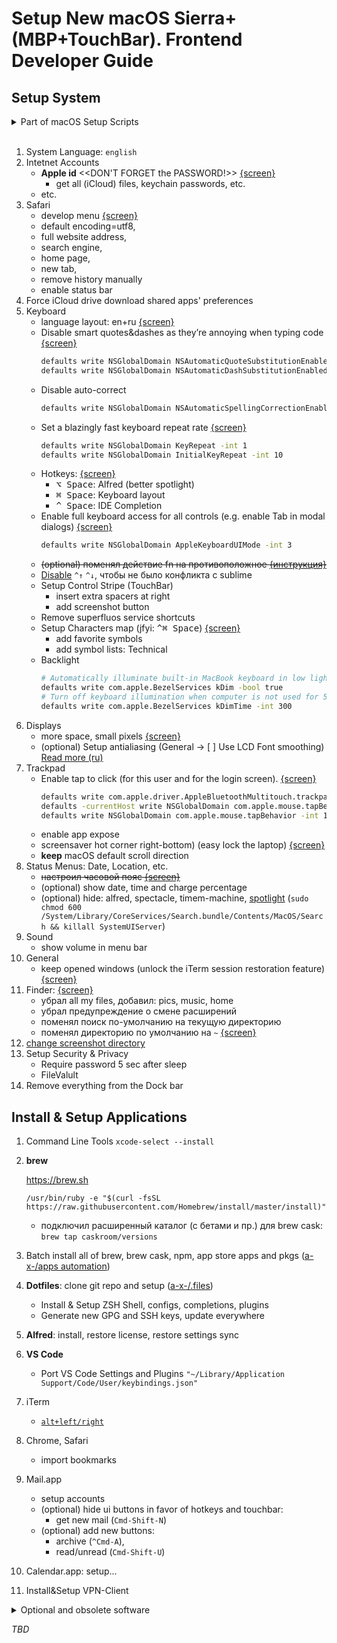 # Setup New macOS Sierra+ (MBP+TouchBar). Frontend Developer Guide

## Setup System

<details><summary>Part of macOS Setup Scripts</summary>

```sh
# Save screenshots to the desktop
defaults write com.apple.screencapture location -string "${HOME}/Desktop"

# Save screenshots in PNG format (other options: BMP, GIF, JPG, PDF, TIFF)
defaults write com.apple.screencapture type -string "png"

# Hide all desktop icons because who need 'em'
defaults write com.apple.finder CreateDesktop -bool false

# Disable shadow in screenshots
defaults write com.apple.screencapture disable-shadow -bool true

# Enable subpixel font rendering on non-Apple LCDs
defaults write NSGlobalDomain AppleFontSmoothing -int 2

# Finder: show all filename extensions
defaults write NSGlobalDomain AppleShowAllExtensions -bool true

# Finder: show status bar
defaults write com.apple.finder ShowStatusBar -bool true

# Finder: show path bar
defaults write com.apple.finder ShowPathbar -bool true

# Show the ~/Library folder
chflags nohidden ~/Library


# When performing a search, search the current folder by default
defaults write com.apple.finder FXDefaultSearchScope -string "SCcf"

# Disable the warning when changing a file extension
defaults write com.apple.finder FXEnableExtensionChangeWarning -bool false


# Avoid creating .DS_Store files on network volumes
defaults write com.apple.desktopservices DSDontWriteNetworkStores -bool true


# Wipe all (default) app icons from the Dock
# This is only really useful when setting up a new Mac, or if you don’t use
# the Dock to launch apps.
#defaults write com.apple.dock persistent-apps -array

# Add iOS Simulator to Launchpad
sudo ln -sf "/Applications/Xcode.app/Contents/Developer/Applications/iOS Simulator.app" "/Applications/iOS Simulator.app"


# Hot corners
# Possible values:
#  0: no-op
#  2: Mission Control
#  3: Show application windows
#  4: Desktop
#  5: Start screen saver
#  6: Disable screen saver
#  7: Dashboard
# 10: Put display to sleep
# 11: Launchpad
# 12: Notification Center

# Bottom Right screen corner → Put to sleep
defaults write com.apple.dock wvous-br-corner -int 10
defaults write com.apple.dock wvous-br-modifier -int 0

Safari

# Privacy: don’t send search queries to Apple
defaults write com.apple.Safari UniversalSearchEnabled -bool false
defaults write com.apple.Safari SuppressSearchSuggestions -bool true

# Press Tab to highlight each item on a web page
defaults write com.apple.Safari WebKitTabToLinksPreferenceKey -bool true
defaults write com.apple.Safari com.apple.Safari.ContentPageGroupIdentifier.WebKit2TabsToLinks -bool true

# Show the full URL in the address bar (note: this still hides the scheme)
defaults write com.apple.Safari ShowFullURLInSmartSearchField -bool true

# Set Safari’s home page to `about:blank` for faster loading
defaults write com.apple.Safari HomePage -string "about:blank"


# Allow hitting the Backspace key to go to the previous page in history
defaults write com.apple.Safari com.apple.Safari.ContentPageGroupIdentifier.WebKit2BackspaceKeyNavigationEnabled -bool true

# Enable Safari’s debug menu
defaults write com.apple.Safari IncludeInternalDebugMenu -bool true

# Enable the Develop menu and the Web Inspector in Safari
defaults write com.apple.Safari IncludeDevelopMenu -bool true
defaults write com.apple.Safari WebKitDeveloperExtrasEnabledPreferenceKey -bool true
defaults write com.apple.Safari com.apple.Safari.ContentPageGroupIdentifier.WebKit2DeveloperExtrasEnabled -bool true



Photos.app
# Prevent Photos from opening automatically when devices are plugged in
defaults -currentHost write com.apple.ImageCapture disableHotPlug -bool true
```

> Thanks to [paulirish/dotfiles/.osx](https://github.com/paulirish/dotfiles/blob/master/.osx)

</details><br/>

1. System Language: `english`
1. Intetnet Accounts
    - **Apple id** \<\<DON'T FORGET the PASSWORD!\>\> [{screen}](https://yadi.sk/i/d5eq5p5Y3YgeSV)
        - get all (iCloud) files, keychain passwords, etc.
    - etc.
1. Safari
    - develop menu [{screen}](https://yadi.sk/i/69dKCzIw3S5HCC)
    - default encoding=utf8,
    - full website address,
    - search engine,
    - home page,
    - new tab,
    - remove history manually
    - enable status bar
1. Force iCloud drive download shared apps' preferences
1. Keyboard
    - language layout: en+ru [{screen}](https://yadi.sk/i/zx1JRutv3S5Gmp)
    - Disable smart quotes&dashes as they’re annoying when typing code  [{screen}](https://yadi.sk/i/UAWynEU_3S5GtJ)
        ```sh
        defaults write NSGlobalDomain NSAutomaticQuoteSubstitutionEnabled -bool false
        defaults write NSGlobalDomain NSAutomaticDashSubstitutionEnabled -bool false
        ```
    - Disable auto-correct
        ```sh
        defaults write NSGlobalDomain NSAutomaticSpellingCorrectionEnabled -bool false
        ```
    - Set a blazingly fast keyboard repeat rate [{screen}](https://yadi.sk/i/UZuseCDe3S5Gu3)
        ```sh
        defaults write NSGlobalDomain KeyRepeat -int 1
        defaults write NSGlobalDomain InitialKeyRepeat -int 10
        ```
    - Hotkeys: [{screen}]((https://yadi.sk/i/AcdJEyzNj36xN))
        - <kbd>⌥ Space</kbd>: Alfred (better spotlight)
        - <kbd>⌘ Space</kbd>: Keyboard layout
        - <kbd>^ Space</kbd>: IDE Completion
    - Enable full keyboard access for all controls (e.g. enable Tab in modal dialogs) [{screen}](https://yadi.sk/i/qePZ1XxD3S5Guf)
        ```sh
        defaults write NSGlobalDomain AppleKeyboardUIMode -int 3
        ```
    - ~~(optional) поменял действие fn на противоположное [{инструкция}](http://bit.ly/1NkgP1q)~~
    - [Disable](http://bit.ly/1JZy7Ph) `^↑` `^↓`, чтобы не было конфликта с sublime
    - Setup Control Stripe (TouchBar)
        - insert extra spacers at right
        - add screenshot button
    - Remove superfluos service shortcuts
    - Setup Characters map (jfyi: <kbd>^⌘ Space</kbd>) [{screen}](https://yadi.sk/i/d5eq5p5Y3YgeSV)
        - add favorite symbols
        - add symbol lists: Technical
    - Backlight
        ```sh
        # Automatically illuminate built-in MacBook keyboard in low light
        defaults write com.apple.BezelServices kDim -bool true
        # Turn off keyboard illumination when computer is not used for 5 minutes
        defaults write com.apple.BezelServices kDimTime -int 300
        ```
1. Displays
    - more space, small pixels [{screen}](https://yadi.sk/i/bNpoXBxt3S5Gkq)
    - (optional) Setup antialiasing (General -> [ ] Use LCD Font smoothing) [Read more (ru)](http://macdaily.me/howto/font-smoothing-in-mac-os-x/)
1. Trackpad
    - Enable tap to click (for this user and for the login screen). [{screen}](https://yadi.sk/i/q3N1rnpm3S5Gnm)
        ```sh
        defaults write com.apple.driver.AppleBluetoothMultitouch.trackpad Clicking -bool true
        defaults -currentHost write NSGlobalDomain com.apple.mouse.tapBehavior -int 1
        defaults write NSGlobalDomain com.apple.mouse.tapBehavior -int 1
        ```
    - enable app expose
    - screensaver hot corner right-bottom) (easy lock the laptop) [{screen}](https://yadi.sk/i/UcSwdANP3YggDC)
    - **keep** macOS default scroll direction
1. Status Menus: Date, Location, etc.
    - ~~настроил часовой пояс [{screen}](https://yadi.sk/i/m3geA1yo3S5GnC)~~
    - (optional) show date, time and charge percentage
    - (optional) hide: alfred, spectacle, timem-machine, [spotlight](http://bit.ly/1OhUkeC)
        (`sudo chmod 600 /System/Library/CoreServices/Search.bundle/Contents/MacOS/Search && killall SystemUIServer`)
1. Sound
    - show volume in menu bar
1. General
    - keep opened windows (unlock the iTerm session restoration feature) [{screen}](https://yadi.sk/i/5rCOe9Vq3S5H7T)
1. Finder: [{screen}](https://yadi.sk/i/3GwnQnl63Ygnv2)
    - убрал all my files, добавил: pics, music, home
    - убрал предупреждение о смене расширений
    - поменял поиск по-умолчанию на текущую директорию
    - поменял директорию по умолчанию на `~` [{screen}](https://yadi.sk/i/Z_fSDAys3YgnVJ)
1. [change screenshot directory](https://gist.github.com/a-x-/6a14f9522a8295d6c25abb008ac66d50)
1. Setup Security & Privacy
    - Require password 5 sec after sleep
    - FileValult
1. Remove everything from the Dock bar

## Install & Setup Applications

1. Command Line Tools `xcode-select --install`
1. **brew**

    https://brew.sh

    `/usr/bin/ruby -e "$(curl -fsSL https://raw.githubusercontent.com/Homebrew/install/master/install)"`

    - подключил расширенный каталог (с бетами и пр.) для brew cask: `brew tap caskroom/versions`
1. Batch install all of brew, brew cask, npm, app store apps and pkgs ([a-x-/apps automation](https://github.com/a-x-/apps))
1. **Dotfiles**: clone git repo and setup ([a-x-/.files](https://github.com/a-x-/.files))
    - Install & Setup ZSH Shell, configs, completions, plugins
    - Generate new GPG and SSH keys, update everywhere
1. **Alfred**: install, restore license, restore settings sync
1. **VS Code**
    - Port VS Code Settings and Plugins
      `"~/Library/Application Support/Code/User/keybindings.json"`
1. iTerm
    - [`alt+left/right`](https://apple.stackexchange.com/a/218639)
1. Chrome, Safari
    - import bookmarks
1. Mail.app
    - setup accounts
    - (optional) hide ui buttons in favor of hotkeys and touchbar:
        - get new mail (`Cmd-Shift-N`)
    - (optional) add new buttons:
      - archive (`^Cmd-A`),
      - read/unread (`Cmd-Shift-U`)
1. Calendar.app: setup...
1. Install&Setup VPN-Client

<details><summary>Optional and obsolete software</summary>

1. Firefox
    - remove an "allow pasting" in the console

        [Инструкция](http://lifehacker.com/enable-copy-paste-in-web-pages-that-disallow-it-with-a-1601848114):

         - Go to `about:config`
         - Search for `dom.event.clipboardevents.enabled`
         - Double-click it to change the value to "false"
         - Restart ff
    - add a [Copy Link Text](https://addons.mozilla.org/ru/firefox/addon/copy-link-text-4750/) plugin
1. `imagemagic` with correct svg support: `brew install imagemagick --with-librsvg`
1. Java
    - java8 ([manual](https://nda.ya.ru/3QxPTe))
    - java6 for webstorm ([download](https://support.apple.com/kb/DL1572?viewlocale=en_US&locale=en_US))
1. WebStorm
    - re-activate license. [см. подробнее](https://nda.ya.ru/3QxXtH)
    - re-apply settings (HOW TO DO IT SAFELY?)
1. Sublime text: Сделал параметры (настройки, список плагинов, хоткеи) sublime линками из yadisk
    - `ln /Users/invntrm/Library/Application\ Support/Sublime\ Text\ 3/Packages/User/Default\ \(OSX\).sublime-keymap ~/Cloud/Настрои<0306>ки/sublime-hokkeys.json`
    - `ln /Users/invntrm/Library/Application\ Support/Sublime\ Text\ 3/Packages/User/Preferences.sublime-settings  ~/Cloud/Настрои<0306>ки/sublime-setings.json`
    - `ln /Users/invntrm/Library/Application\ Support/Sublime\ Text\ 3/Packages/User/Package\ Control.sublime-settings  ~/Cloud/Настрои<0306>ки/sublime-packages.json`
1. install yandex.disk from the web site, login (it's [brew cask incompatible](//st/DISCSW-5623/))

</details>

_TBD_
